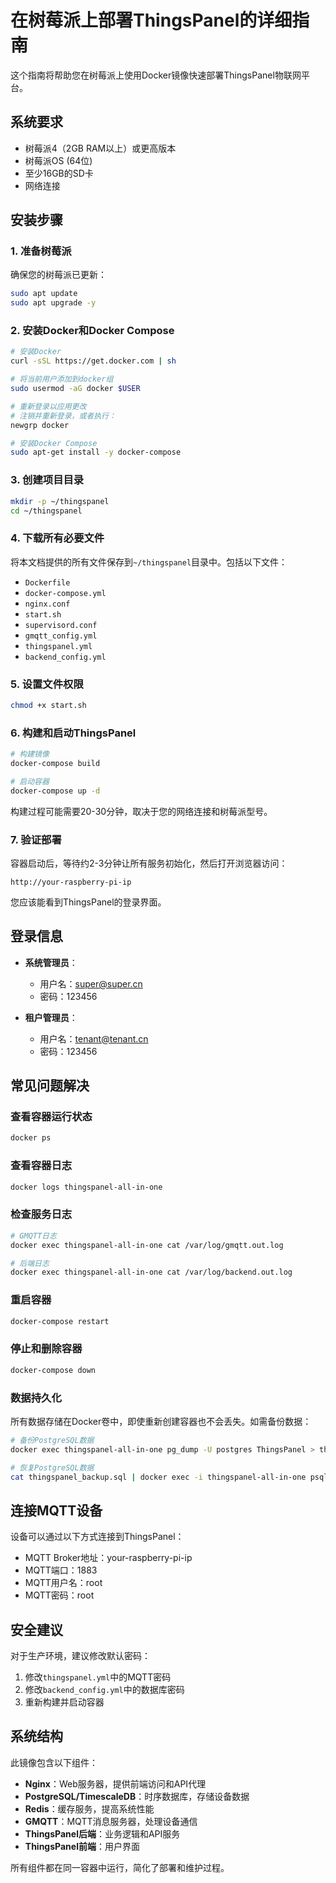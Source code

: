 # 在树莓派上部署ThingsPanel的详细指南

这个指南将帮助您在树莓派上使用Docker镜像快速部署ThingsPanel物联网平台。

## 系统要求

- 树莓派4（2GB RAM以上）或更高版本
- 树莓派OS (64位)
- 至少16GB的SD卡
- 网络连接

## 安装步骤

### 1. 准备树莓派

确保您的树莓派已更新：

```bash
sudo apt update
sudo apt upgrade -y
```

### 2. 安装Docker和Docker Compose

```bash
# 安装Docker
curl -sSL https://get.docker.com | sh

# 将当前用户添加到docker组
sudo usermod -aG docker $USER

# 重新登录以应用更改
# 注销并重新登录，或者执行：
newgrp docker

# 安装Docker Compose
sudo apt-get install -y docker-compose
```

### 3. 创建项目目录

```bash
mkdir -p ~/thingspanel
cd ~/thingspanel
```

### 4. 下载所有必要文件

将本文档提供的所有文件保存到`~/thingspanel`目录中。包括以下文件：

- `Dockerfile`
- `docker-compose.yml`
- `nginx.conf`
- `start.sh`
- `supervisord.conf`
- `gmqtt_config.yml`
- `thingspanel.yml`
- `backend_config.yml`

### 5. 设置文件权限

```bash
chmod +x start.sh
```

### 6. 构建和启动ThingsPanel

```bash
# 构建镜像
docker-compose build

# 启动容器
docker-compose up -d
```

构建过程可能需要20-30分钟，取决于您的网络连接和树莓派型号。

### 7. 验证部署

容器启动后，等待约2-3分钟让所有服务初始化，然后打开浏览器访问：

```
http://your-raspberry-pi-ip
```

您应该能看到ThingsPanel的登录界面。

## 登录信息

- **系统管理员**：
  - 用户名：super@super.cn
  - 密码：123456

- **租户管理员**：
  - 用户名：tenant@tenant.cn
  - 密码：123456

## 常见问题解决

### 查看容器运行状态

```bash
docker ps
```

### 查看容器日志

```bash
docker logs thingspanel-all-in-one
```

### 检查服务日志

```bash
# GMQTT日志
docker exec thingspanel-all-in-one cat /var/log/gmqtt.out.log

# 后端日志
docker exec thingspanel-all-in-one cat /var/log/backend.out.log
```

### 重启容器

```bash
docker-compose restart
```

### 停止和删除容器

```bash
docker-compose down
```

### 数据持久化

所有数据存储在Docker卷中，即使重新创建容器也不会丢失。如需备份数据：

```bash
# 备份PostgreSQL数据
docker exec thingspanel-all-in-one pg_dump -U postgres ThingsPanel > thingspanel_backup.sql

# 恢复PostgreSQL数据
cat thingspanel_backup.sql | docker exec -i thingspanel-all-in-one psql -U postgres -d ThingsPanel
```

## 连接MQTT设备

设备可以通过以下方式连接到ThingsPanel：

- MQTT Broker地址：your-raspberry-pi-ip
- MQTT端口：1883
- MQTT用户名：root
- MQTT密码：root

## 安全建议

对于生产环境，建议修改默认密码：

1. 修改`thingspanel.yml`中的MQTT密码
2. 修改`backend_config.yml`中的数据库密码
3. 重新构建并启动容器

## 系统结构

此镜像包含以下组件：

- **Nginx**：Web服务器，提供前端访问和API代理
- **PostgreSQL/TimescaleDB**：时序数据库，存储设备数据
- **Redis**：缓存服务，提高系统性能
- **GMQTT**：MQTT消息服务器，处理设备通信
- **ThingsPanel后端**：业务逻辑和API服务
- **ThingsPanel前端**：用户界面

所有组件都在同一容器中运行，简化了部署和维护过程。
